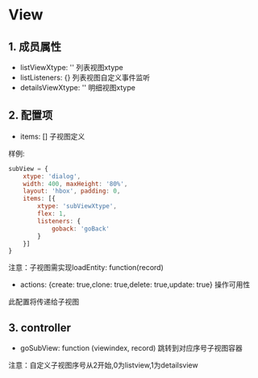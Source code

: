 # View
## 1. 成员属性
- listViewXtype: '' 列表视图xtype
- listListeners: {} 列表视图自定义事件监听
- detailsViewXtype: '' 明细视图xtype
## 2. 配置项
- items: [] 子视图定义

样例:
```js
subView = {
    xtype: 'dialog',
    width: 400, maxHeight: '80%',
    layout: 'hbox', padding: 0,
    items: [{
        xtype: 'subViewXtype',
        flex: 1,
        listeners: {
            goback: 'goBack'
        }
    }]
}
```
注意：子视图需实现loadEntity: function(record)
- actions: {create: true,clone: true,delete: true,update: true} 操作可用性

此配置将传递给子视图

## 3. controller
- goSubView: function (viewindex, record) 跳转到对应序号子视图容器

注意：自定义子视图序号从2开始,0为listview,1为detailsview 

